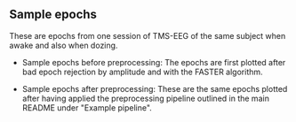 ## Sample epochs
These are epochs from one session of TMS-EEG of the same subject when awake and also when dozing.

- Sample epochs before preprocessing:
 The epochs are first plotted after bad epoch rejection by amplitude and with the FASTER algorithm. 

- Sample epochs after preprocessing:
These are the same epochs plotted after having applied the preprocessing pipeline outlined in the main README under "Example pipeline".

